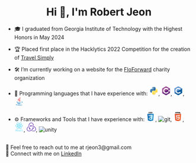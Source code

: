 <h1 align="center">Hi 👋, I'm Robert Jeon</h1>

- 🎓 I graduated from Georgia Institute of Technology with the Highest Honors in May 2024
- 🏆 Placed first place in the Hacklytics 2022 Competition for the creation of [Travel Simply](https://devpost.com/software/travel-simply)
- 🛠️ I’m currently working on a website for the [FloForward](https://floforward.netlify.app/) charity organization
- 📄 Programming languages that I have experience with:
  <img src="https://raw.githubusercontent.com/devicons/devicon/master/icons/python/python-original.svg" alt="python" width="25"/>,
  <img src="https://raw.githubusercontent.com/devicons/devicon/master/icons/csharp/csharp-original.svg" alt="csharp" width="25"/>,
  <img src="https://raw.githubusercontent.com/devicons/devicon/master/icons/c/c-original.svg" alt="c" width="25"/>,
  <img src="https://raw.githubusercontent.com/devicons/devicon/master/icons/java/java-original.svg" alt="java" width="25"/>
  
- ⚙️ Frameworks and Tools that I have experience with:
  <img src="https://raw.githubusercontent.com/devicons/devicon/master/icons/css3/css3-original-wordmark.svg" alt="css3" width="25"/>,
  <img src="https://www.vectorlogo.zone/logos/git-scm/git-scm-icon.svg" alt="git" width="25"/>,
  <img src="https://raw.githubusercontent.com/devicons/devicon/master/icons/html5/html5-original-wordmark.svg" alt="html5" width="25"/>,
  <img src="https://raw.githubusercontent.com/devicons/devicon/master/icons/react/react-original-wordmark.svg" alt="react" width="25"/>,
  <img src="https://raw.githubusercontent.com/devicons/devicon/master/icons/redux/redux-original.svg" alt="redux" width="25"/>,
  <img src="https://www.vectorlogo.zone/logos/unity3d/unity3d-icon.svg" alt="unity" width="25"/>

<br/>
📨 Feel free to reach out to me at rjeon3@gmail.com
<br/>
📨 Connect with me on <a href="https://www.linkedin.com/in/robert-jeon-528b1622a/">LinkedIn</a>



